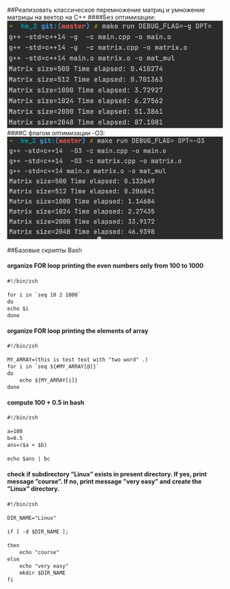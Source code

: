 ##Реализовать классическое перемножение матриц и умножение матрицы на вектор на C++
####Без оптимизации:
![img](screenshots/without_optimization.png)
####С флагом оптимизации -O3:
![img](screenshots/with_optimization.png)

##Базовые скрипты Bash
#### organize FOR loop printing the even numbers only from 100 to 1000
```
#!/bin/zsh

for i in `seq 10 2 1000`
do
echo $i
done
```
#### organize FOR loop printing the elements of array
```
#!/bin/zsh

MY_ARRAY=(this is test text with "two word" .)
for i in `seq ${#MY_ARRAY[@]}`
do
	echo ${MY_ARRAY[i]}
done
```
#### compute 100 + 0.5 in bash
```
#!/bin/zsh

a=100
b=0.5
ans=($a + $b)

echo $ans | bc
```
#### check if subdirectory ”Linux” exists in present directory. If yes, print message ”course”. If no, print message ”very easy” and create the ”Linux” directory.
```
#!/bin/zsh

DIR_NAME="Linux"

if [ -d $DIR_NAME ];

then
    echo "course"
else
    echo "very easy"
    mkdir $DIR_NAME
fi
```